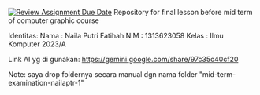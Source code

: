 [![Review Assignment Due Date](https://classroom.github.com/assets/deadline-readme-button-22041afd0340ce965d47ae6ef1cefeee28c7c493a6346c4f15d667ab976d596c.svg)](https://classroom.github.com/a/RXFkgoBN)
Repository for final lesson before mid term of computer graphic course


Identitas:
Nama    : Naila Putri Fatihah
NIM     : 1313623058
Kelas   : Ilmu Komputer 2023/A

Link AI yg di gunakan:
https://gemini.google.com/share/97c35c40cf20

Note:
saya drop foldernya secara manual dgn nama folder "mid-term-examination-nailaptr-1"